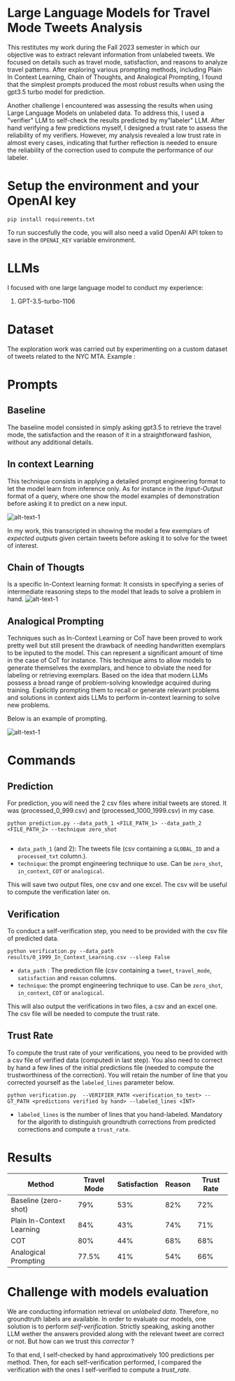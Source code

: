 # Large Language Models for Travel Mode Tweets Analysis

This restitutes my work during the Fall 2023 semester in which our objective was to extract relevant information from unlabeled tweets. We focused on details such as travel mode, satisfaction, and reasons to analyze travel patterns. After exploring various prompting methods, including Plain In Context Learning, Chain of Thoughts, and Analogical Prompting, I found that the simplest prompts produced the most robust results when using the gpt3.5 turbo model for prediction.

 
Another challenge I encountered was assessing the results when using Large Language Models on unlabeled data. To address this, I used a "verifier" LLM to self-check the results predicted by my"labeler" LLM. After hand verifying a few predictions myself, I designed a trust rate to assess the reliability of my verifiers. However, my analysis revealed a low trust rate in almost every cases, indicating that further reflection is needed to ensure the reliability of the correction used to compute the performance of our labeler.

# Setup the environment and your OpenAI key
```
pip install requirements.txt
```
To run succesfully the code, you will also need a valid OpenAI API token to save in the `OPENAI_KEY` variable environment.
# LLMs

I focused with one large language model to conduct my experience:
1. GPT-3.5-turbo-1106

# Dataset

The exploration work was carried out by experimenting on a custom dataset of tweets related to the NYC MTA. Example :

# Prompts
## Baseline
The baseline model consisted in simply asking gpt3.5 to retrieve the travel mode, the satisfaction and the reason of it in a straightforward fashion, without any additional details.
 
## In context Learning
This technique consists in applying a detailed prompt
engineering format to let the model learn from inference only.
As for instance in the *Input-Output* format of a query, where
one show the model examples of demonstration before asking
it to predict on a new input.

![alt-text-1](images/IL-example.png "In Context Learning demonstration")

In my work, this transcripted in showing the model a few exemplars of _expected outputs_ given certain tweets before asking it to solve for the tweet of interest.

## Chain of Thougts

Is a specific In-Context learning format: It consists in specifying a series of intermediate reasoning steps to the model that leads to solve a problem in hand. 
![alt-text-1](images/COT-example.png "Chain of Thoughts demonstration")


## Analogical Prompting

Techniques such as In-Context Learning or CoT have been proved to work pretty well but still present the drawback of needing handwritten exemplars to be inputed to the model. This can represent a significant amount of time in the case of CoT for instance. This technique aims to allow models to generate themselves the exemplars, and hence to obviate the need for labeling or retrieving exemplars. Based on the idea that modern LLMs possess a broad range of problem-solving knowledge acquired during training. Explicitly prompting them to recall or generate relevant problems and solutions in context aids LLMs to perform in-context learning to solve new problems.

Below is an example of prompting.

![alt-text-1](images/A-example.png "Analogical Prompting demonstration")


# Commands
## Prediction
For prediction, you will need the 2 csv files where initial tweets are stored. It was (processed_0_999.csv) and (processed_1000_1999.csv) in my case.
```
python prediction.py --data_path_1 <FILE_PATH_1> --data_path_2 <FILE_PATH_2> --technique zero_shot
 
 ```
 - `data_path_1` (and 2): The tweets file (csv containing a `GLOBAL_ID` and a `processed_txt` column.).
- `technique`: the prompt engineering technique to use. Can be `zero_shot`, `in_context`, `COT` or `analogical`.

This will save two output files, one csv and one excel. The csv will be useful to compute the verification later on.

## Verification
To conduct a self-verification step, you need to be provided with the csv file of predicted data.
```
python verification.py --data_path results/0_1999_In_Context_Learning.csv --sleep False

```
- `data_path` : The prediction file (csv containing a `tweet`, `travel_mode`, `satisfaction` and `reason` columns.
- `technique`: the prompt engineering technique to use. Can be `zero_shot`, `in_context`, `COT` or `analogical`.

This will also output the verifications in two files, a csv and an excel one. The csv file will be needed to compute the trust rate.

## Trust Rate
To compute the trust rate of your verifications, you need to be provided with a csv file of verified data (computedi in last step). You also need to correct by hand a few lines of the initial predictions file (needed to compute the trustworthiness of the correction). You will retain the number of line that you corrected yourself as the `labeled_lines` parameter below.
```
python verification.py  --VERIFIER_PATH <verification_to_test> --GT_PATH <predictions verified by hand> --labeled_lines <INT>
```
- `labeled_lines` is the number of lines that you hand-labeled. Mandatory for the algorith to distinguish groundtruth corrections from predicted corrections and compute a `trust_rate`.

# Results

| Method    | Travel Mode | Satisfaction| Reason| Trust Rate |
| -------- | ------- | --------|--------|--------|
| Baseline (zero-shot)| 79%| 53% | 82%|  72% |
| Plain In-Context Learning| 84%| 43%| 74%| 71% |
| COT| 80%| 44% |  68%|  68% | 
| Analogical Prompting| 77.5%|  41% | 54%|  66% |

# Challenge with models evaluation

We are conducting information retrieval on *unlabeled data*. Therefore, no groundtruth labels are available. In order to evaluate our models, one solution is to perform *self-verification*. Strictly speaking, asking another LLM wether the answers provided along with the relevant tweet are correct or not. But how can we trust this _corrector_ ?

To that end, I self-checked by hand approximatively 100 predictions per method. Then, for each self-verification performed, I compared the verification with the ones I self-verified to compute a *trust_rate*.